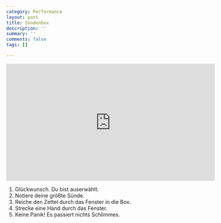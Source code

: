 ```yaml
---
category: Performance
layout: post
title: Sündenbox
description: ''
summary: ''
comments: false
tags: []

---
```

<iframe width="560" height="315" src="https://www.youtube.com/embed/SEZozU6EAxk" frameborder="0" allow="accelerometer; autoplay; clipboard-write; encrypted-media; gyroscope; picture-in-picture" allowfullscreen></iframe>


1. Glückwunsch. Du bist auserwählt.
2. Notiere deine größte Sünde.
3. Reiche den Zettel durch das Fenster in die Box.
4. Strecke eine Hand durch das Fenster.
5. Keine Panik! Es passiert nichts Schlimmes.